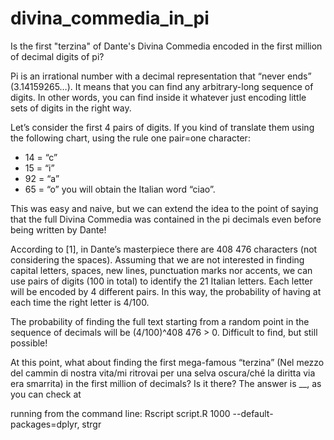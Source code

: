 # divina_commedia_in_pi
Is the first "terzina" of Dante's Divina Commedia encoded in the first million of decimal digits of pi?

Pi  is an irrational number with a decimal representation that “never ends” (3.14159265…). 
It means that you can find any arbitrary-long sequence of digits. In other words, you can find inside it whatever just encoding little sets of digits in the right way.

Let’s consider the first 4 pairs of digits. If you kind of translate them using the following chart, using the rule one pair=one character:
- 14 = “c”
- 15 = “i”
- 92 = “a”
- 65 = “o”
you will obtain the Italian word “ciao”. 

This was easy and naive, but we can extend the idea to the point of saying that the full Divina Commedia was contained in the pi decimals even before being written by Dante!

According to [1], in Dante’s masterpiece there are 408 476 characters (not considering the spaces). 
Assuming that we are not interested in finding capital letters, spaces, new lines, punctuation marks nor accents, we can use pairs of digits (100 in total) to identify the 21 Italian letters. Each letter will be encoded by 4 different pairs. In this way, the probability of having at each time the right letter is 4/100.

The probability of finding the full text starting from a random point in the sequence of decimals will be (4/100)^408 476 > 0. Difficult to find, but still possible!

At this point, what about finding the first mega-famous “terzina” 
(Nel mezzo del cammin di nostra vita/mi ritrovai per una selva oscura/ché la diritta via era smarrita) in the first million of decimals? Is it there?
The answer is __, as you can check at 

running from the command line: Rscript script.R 1000 --default-packages=dplyr, strgr